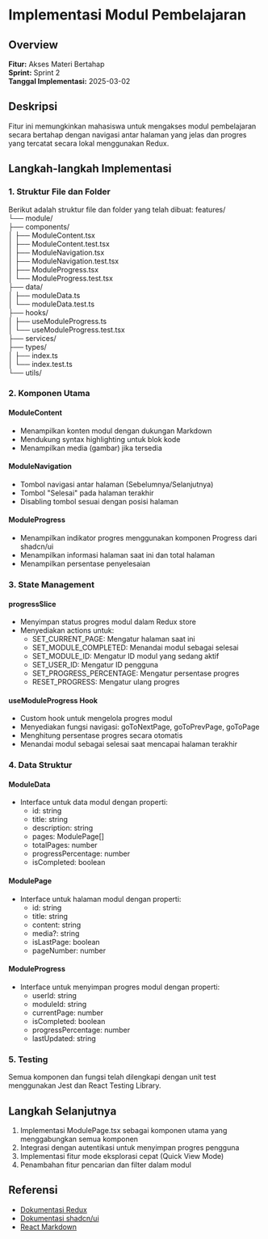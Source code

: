 # Implementasi Modul Pembelajaran

## Overview

**Fitur:** Akses Materi Bertahap  
**Sprint:** Sprint 2  
**Tanggal Implementasi:** 2025-03-02

## Deskripsi

Fitur ini memungkinkan mahasiswa untuk mengakses modul pembelajaran secara bertahap dengan navigasi antar halaman yang jelas dan progres yang tercatat secara lokal menggunakan Redux.

## Langkah-langkah Implementasi

### 1. Struktur File dan Folder

Berikut adalah struktur file dan folder yang telah dibuat:
features/  
└── module/  
    ├── components/  
    │   ├── ModuleContent.tsx  
    │   ├── ModuleContent.test.tsx  
    │   ├── ModuleNavigation.tsx  
    │   ├── ModuleNavigation.test.tsx  
    │   ├── ModuleProgress.tsx  
    │   └── ModuleProgress.test.tsx  
    ├── data/  
    │   ├── moduleData.ts  
    │   └── moduleData.test.ts  
    ├── hooks/  
    │   ├── useModuleProgress.ts  
    │   └── useModuleProgress.test.tsx  
    ├── services/  
    ├── types/  
    │   ├── index.ts  
    │   └── index.test.ts  
    └── utils/  


### 2. Komponen Utama

#### ModuleContent
- Menampilkan konten modul dengan dukungan Markdown
- Mendukung syntax highlighting untuk blok kode
- Menampilkan media (gambar) jika tersedia

#### ModuleNavigation
- Tombol navigasi antar halaman (Sebelumnya/Selanjutnya)
- Tombol "Selesai" pada halaman terakhir
- Disabling tombol sesuai dengan posisi halaman

#### ModuleProgress
- Menampilkan indikator progres menggunakan komponen Progress dari shadcn/ui
- Menampilkan informasi halaman saat ini dan total halaman
- Menampilkan persentase penyelesaian

### 3. State Management

#### progressSlice
- Menyimpan status progres modul dalam Redux store
- Menyediakan actions untuk:
  - SET_CURRENT_PAGE: Mengatur halaman saat ini
  - SET_MODULE_COMPLETED: Menandai modul sebagai selesai
  - SET_MODULE_ID: Mengatur ID modul yang sedang aktif
  - SET_USER_ID: Mengatur ID pengguna
  - SET_PROGRESS_PERCENTAGE: Mengatur persentase progres
  - RESET_PROGRESS: Mengatur ulang progres

#### useModuleProgress Hook
- Custom hook untuk mengelola progres modul
- Menyediakan fungsi navigasi: goToNextPage, goToPrevPage, goToPage
- Menghitung persentase progres secara otomatis
- Menandai modul sebagai selesai saat mencapai halaman terakhir

### 4. Data Struktur

#### ModuleData
- Interface untuk data modul dengan properti:
  - id: string
  - title: string
  - description: string
  - pages: ModulePage[]
  - totalPages: number
  - progressPercentage: number
  - isCompleted: boolean

#### ModulePage
- Interface untuk halaman modul dengan properti:
  - id: string
  - title: string
  - content: string
  - media?: string
  - isLastPage: boolean
  - pageNumber: number

#### ModuleProgress
- Interface untuk menyimpan progres modul dengan properti:
  - userId: string
  - moduleId: string
  - currentPage: number
  - isCompleted: boolean
  - progressPercentage: number
  - lastUpdated: string

### 5. Testing

Semua komponen dan fungsi telah dilengkapi dengan unit test menggunakan Jest dan React Testing Library.

## Langkah Selanjutnya

1. Implementasi ModulePage.tsx sebagai komponen utama yang menggabungkan semua komponen
2. Integrasi dengan autentikasi untuk menyimpan progres pengguna
3. Implementasi fitur mode eksplorasi cepat (Quick View Mode)
4. Penambahan fitur pencarian dan filter dalam modul

## Referensi

- [Dokumentasi Redux](https://redux.js.org/)
- [Dokumentasi shadcn/ui](https://ui.shadcn.com/)
- [React Markdown](https://github.com/remarkjs/react-markdown)
